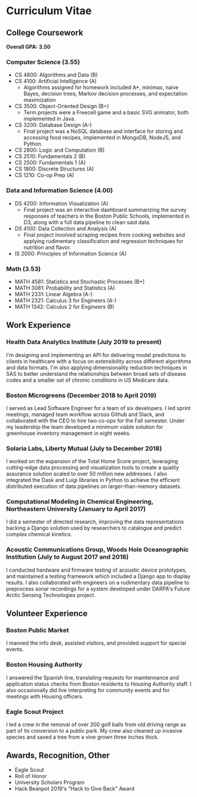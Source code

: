 # Curriculum Vitae

## College Coursework
**Overall GPA: 3.50**

### Computer Science (3.55)
   - CS 4800: Algorithms and Data (B)
   - CS 4100: Artificial Intelligence (A)
        * Algorithms assigned for homework included A*, minimax, naive Bayes, decision trees, Markov decision processes,
          and expectation maximization
   - CS 3500: Object-Oriented Design (B+)
        * Term projects were a Freecell game and a basic SVG animator, both implemented in Java.
   - CS 3200: Database Design (A-)
        * Final project was a NoSQL database and interface for storing and accessing food recipes, implemented in 
          MongoDB, NodeJS, and Python.
   - CS 2800: Logic and Computation (B)
   - CS 2510: Fundamentals 2 (B)
   - CS 2500: Fundamentals 1 (A)
   - CS 1800: Discrete Structures (A)
   - CS 1210: Co-op Prep (A)
   
### Data and Information Science (4.00)
   - DS 4200: Information Visualization (A)
        * Final project was an interactive dashboard summarizing the survey responses of teachers in the Boston Public 
          Schools, implemented in D3, along with a full data pipeline to clean said data.
   - DS 4100: Data Collection and Analysis (A)
        * Final project involved scraping recipes from cooking websites and applying rudimentary classification and 
          regression techniques for nutrition and flavor.
   - IS 2000: Principles of Information Science (A)
   
### Math (3.53)
   - MATH 4581: Statistics and Stochastic Processes (B+)
   - MATH 3081: Probability and Statistics (A)
   - MATH 2331: Linear Algebra (A-)
   - MATH 2321: Calculus 3 for Engineers (A-)
   - MATH 1342: Calculus 2 for Engineers (B)


## Work Experience
### Health Data Analytics Institute (July 2019 to present)
I'm designing and implementing an API for delivering model predictions to clients in healthcare with a focus on 
extensibility across different algorithms and data formats. I'm also applying dimensionality reduction techniques in 
SAS to better understand the relationships between broad sets of disease codes and a smaller set of chronic conditions 
in US Medicare data.

### Boston Microgreens (December 2018 to April 2019)
I served as Lead Software Engineer for a team of six developers. I led sprint meetings, managed team workflow across
Github and Slack, and collaborated with the CEO to hire two co-ops for the Fall semester. Under my leadership the team 
developed a minimum viable solution for greenhouse inventory management in eight weeks.

### Solaria Labs, Liberty Mutual (July to December 2018)
I worked on the expansion of the Total Home Score project, leveraging cutting-edge data processing and visualization 
tools to create a quality assurance solution scaled to over 50 million new addresses. I also integrated the Dask 
and Luigi libraries in Python to achieve the efficient distributed execution of data pipelines on larger-than-memory 
datasets.

### Computational Modeling in Chemical Engineering, Northeastern University (January to April 2017)
I did a semester of directed research, improving the data representations backing a Django solution used by researchers 
to catalogue and predict complex chemical kinetics.

### Acoustic Communications Group, Woods Hole Oceanographic Institution (July to August 2017 and 2018)
I conducted hardware and firmware testing of acoustic device prototypes, and maintained a testing framework which
included a Django app to display results. I also collaborated with engineers on a rudimentary data pipeline to 
preprocess sonar recordings for a system developed under DARPA's Future Arctic Sensing Technologies project.

## Volunteer Experience
### Boston Public Market
I manned the info desk, assisted visitors, and provided support for special events.

### Boston Housing Authority
I answered the Spanish line, translating requests for maintennance and application status checks from Boston residents 
to Housing Authority staff. I also occasionally did live interpreting for community events and for meetings with 
Housing officers.

### Eagle Scout Project
I led a crew in the removal of over 200 golf balls from old driving range as part of its conversion to a public park. My
crew also cleaned up invasive species and saved a tree from a vine grown three inches thick.
   
## Awards, Recognition, Other
   - Eagle Scout
   - Roll of Honor
   - University Scholars Program
   - Hack Beanpot 2019's "Hack to Give Back" Award
